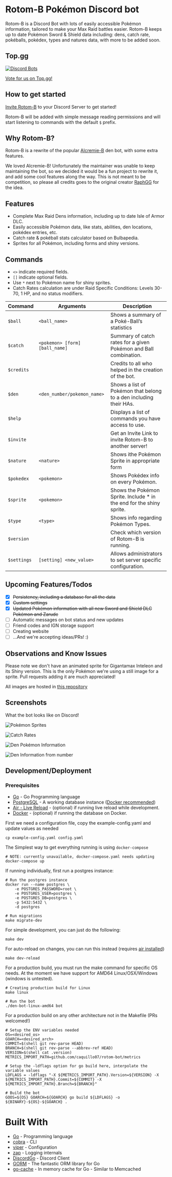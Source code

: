 # Rotom-B Pokémon Discord bot 

Rotom-B is a Discord Bot with lots of easily accessible Pokémon information, tailored to make your Max Raid battles easier. Rotom-B keeps up to date Pokémon Sword & Shield data including: dens, catch rate, pokéballs, pokédex, types and natures data, with more to be added soon.

## Top.gg
[![Discord Bots](https://top.gg/api/widget/726478988276531212.svg)](https://top.gg/bot/726478988276531212)

[Vote for us on Top.gg!](https://top.gg/bot/726478988276531212)


## How to get started

[Invite Rotom-B](https://discord.com/oauth2/authorize?client_id=703830812772139138&scope=bot&permissions=281600) to your Discord Server to get started!

Rotom-B will be added with simple message reading permissions and will start listening to commands with the default `$` prefix.

## Why Rotom-B? 
Rotom-B is a rewrite of the popular [Alcremie-B](https://github.com/RaphGG/den-bot) den bot, with some extra features.

We loved Alcremie-B! Unfortunately the maintainer was unable to keep maintaining the bot, so we decided it would be a fun project to rewrite it, and add some cool features along the way.
This is not meant to be competition, so please all credits goes to the original creator [RaphGG](https://github.com/RaphGG) for the idea. 

## Features
- Complete Max Raid Dens information, including up to date Isle of Armor DLC. 
- Easily accessible Pokémon data, like stats, abilities, den locations, pokédex entries, etc. 
- Catch rate & pokéball stats calculator based on Bulbapedia.
- Sprites for all Pokémon, including forms and shiny versions. 

## Commands
-  `<>` indicate required fields.
-  `[]` indicate optional fields.
- Use `*` next to Pokémon name for shiny sprites.
- Catch Rates calculation are under Raid Specific Conditions: Levels 30-70, 1 HP, and no status modifiers.

Command | Arguments | Description
--- | --- | ---
`$ball` | `<ball_name>` | Shows a summary of a Poké-Ball’s statistics
`$catch` | `<pokemon> [form] [ball_name]` | Summary of catch rates for a given Pokémon and Ball combination.
`$credits` | | Credits to all who helped in the creation of the bot.
`$den` | `<den_number/pokemon_name>` | Shows a list of Pokémon that belong to a den including their HAs.
`$help` | | Displays a list of commands you have access to use.
`$invite`| | Get an Invite Link to invite Rotom-B to another server!
`$nature`| `<nature>` | Shows ithe Pokémon Sprite in appropriate form
`$pokedex` | `<pokemon>`| Shows Pokédex info on every Pokémon.
`$sprite` |  `<pokemon>` |  Shows the Pokémon Sprite. Include * in the end for the shiny sprite.
`$type` | `<type>` | Shows info regarding Pokémon Types.
`$version` |  | Check which version of Rotom-B is running.
`$settings` | `[setting] <new_value>` | Allows administrators to set server specific configuration.

## Upcoming Features/Todos
- [X] ~~Persistency, including a database for all the data~~
- [X] ~~Custom settings~~
- [X] ~~Updated Pokémon information with all new Sword and Shield DLC Pokémon and Zarude~~
- [ ] Automatic messages on bot status and new updates
- [ ] Friend codes and IGN storage support
- [ ] Creating website
- [ ] ...And we're accepting ideas/PRs! :) 

## Observations and Know Issues
Please note we don't have an animated sprite for Gigantamax Inteleon and its Shiny version. This is the only Pokémon we're using a still image for a sprite. Pull requests adding it are much appreciated!

All images are hosted in [this repository](https://github.com/caquillo07/rotom-b-data) 

## Screenshots
What the bot looks like on Discord!

![Pokémon Sprites](https://raw.githubusercontent.com/hypermilla/caquillo07.github.io/master/rotomb_screenshots/rotomB_pkmn_sprite.png)

![Catch Rates](https://raw.githubusercontent.com/hypermilla/caquillo07.github.io/master/rotomb_screenshots/rotomB_catchrates.png)

![Den Pokémon Information](https://raw.githubusercontent.com/hypermilla/caquillo07.github.io/master/rotomb_screenshots/rotomB_pkmn_den.png)

![Den Information from number](https://raw.githubusercontent.com/hypermilla/caquillo07.github.io/master/rotomb_screenshots/rotomB_den_number.png)


## Development/Deployment

### Prerequisites

* [Go](https://golang.org/) - Go Programming language
* [PostgreSQL](https://www.postgresql.org/download/) - A working database instance ([Docker recommended](https://hub.docker.com/_/postgres))
* [Air - Live Reload](https://github.com/cosmtrek/air) - (optional) if running live reload while development.
* [Docker](https://docs.docker.com/get-docker/) - (optional) if running the database on Docker.

First we need a configuration file, copy the example-config.yaml and update values as needed
```shell script
cp example-config.yaml config.yaml
```

The Simplest way to get everything running is using `docker-compose`
```shell script
# NOTE: currently unavailable, docker-compose.yaml needs updating
docker-compose up
```

If running individually, first run a postgres instance:
```shell script
# Run the postgres instance
docker run --name postgres \ 
    -e POSTGRES_PASSWORD=root \ 
    -e POSTGRES_USER=postgres \ 
    -e POSTGRES_DB=postgres \ 
    -p 5432:5432 \ 
    -d postgres

# Run migrations
make migrate-dev
```

For simple development, you can just do the following:
```shell script
make dev
```

For auto-reload on changes, you can run this instead (requires [air installed](https://github.com/cosmtrek/air#installation))
```shell script
make dev-reload
```

For a production build, you must run the make command for specific OS needs. At the moment we have support for AMD64 Linux/OSX/Windows (windows is untested).
```shell script
# Creating production build for Linux
make linux

# Run the bot
./den-bot-linux-amd64 bot
```

For a production build on any other architecture not in the Makefile (PRs welcomed!)
```shell script
# Setup the ENV variables needed
OS=<desired_os>
GOARCH=<desired_arch>
COMMIT=$(shell git rev-parse HEAD)
BRANCH=$(shell git rev-parse --abbrev-ref HEAD)
VERSION=$(shell cat .version)
METRICS_IMPORT_PATH=github.com/caquillo07/rotom-bot/metrics

# Setup the -ldflags option for go build here, interpolate the variable values
LDFLAGS = -ldflags "-X ${METRICS_IMPORT_PATH}.Version=${VERSION} -X ${METRICS_IMPORT_PATH}.Commit=${COMMIT} -X ${METRICS_IMPORT_PATH}.Branch=${BRANCH}"

# Build the bot
GOOS=${OS} GOARCH=${GOARCH} go build ${LDFLAGS} -o ${BINARY}-${OS}-${GOARCH} .
```

# Built With
* [Go](https://golang.org/) - Programming language
* [cobra](https://github.com/spf13/cobra) - CLI
* [viper](https://github.com/spf13/viper) - Configuration
* [zap](https://github.com/uber-go/zap) - Logging internals
* [DiscordGo](https://github.com/bwmarrin/discordgo) - Discord Client
* [GORM](https://github.com/go-gorm/gorm) - The fantastic ORM library for Go
* [go-cache](https://github.com/patrickmn/go-cache) - In memory cache for Go - Similar to Memcached
